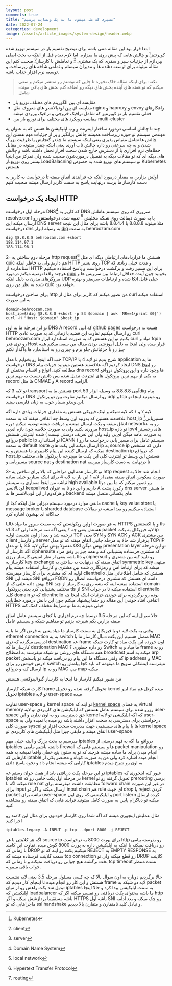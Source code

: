 ```yaml
---
layout: post
comments: true
title: "مسیری که طی میشود تا به یک وبسایت برسیم"
date: 2022-07-24
categories: development
image: /assets/article_images/system-design/header.webp
---
```


ابتدا قرار بود این مقاله متنی باشه برای توضیح تقسیم بار در سیستم توزیع شده کوبرنتیز[^1] و چالش هایی که پیش روی ما میزاره.
اما لازم دیدم قبل از اینکه به بحث اصلی بپردازم از جزئیات سیر و سفری که یک مشتری [^2] و تعاملش با کارساز[^3] صحبت کنم
این مقاله میتونه برای توسعه دهنده ها و مدیران سیستم و تمامی شاخه های زیرساخت و توسعه نرم افزار جذاب باشه.

> نکته: برای اینکه مقاله خاک نخوره تا جایی که نوشتم رو منتشر میکنم و سعی میکنم که تو هفته های آینده بخش های دیگه رو اضافه کنم
بخش های باقی مونده شامل
* مقایسه ای بین الگوریتم های مختلف توزیع بار
* مقایسه ای بین لودبالانسر های معروف مثل nginx و haproxy و envoy راهکارهای فعلی تقسیم بار تو کوبرنتیز که شامل ترافیک خروجی و ترافیک ورودی میشه
* مقایسه رویکرد های مختلف برای توزیع بار بین multi-cluster

چند تا چالش اساسی درمورد ساختار اینترنت و وب اپلیکیشن ها هستن که به عنوان یه مهندس سیستم تو حوزه زیرساخت همیشه چالش برانگیز و پر از جزئیات مهم هستن
این چالش ها شامل مقیاس پذیری یعنی اینکه سیستم ما چقدر گنجایش یا ظرفیت بزرگ شدن و به چه سرعتی رو داره
چالش تاب آوری یعنی اینکه چقدر میتونه در مقابل خطاهای نرم افزاری یا از دسترس خارج شدن سخت افزار تحمل داشته باشه
و چالش های دیگه ای که تو مقالات دیگه به تفصیل درموردشون صحبت شده
ولی تمرکز من اینجا بیشتر روی توزیع‌بارLoadBalacning تو سیستم های توزیع شده به خصوص Kubernetes هستش

اولش بزارین یه مقدار درمورد اینکه چه فرایندی اتفاق میفته تا درخواست یه کاربر به دست کارساز ما برسه درنهایت پاسخ به سمت کاربر ارسال میشه صحبت کنیم


## ایجاد یک درخواست HTTP
مرحله اول درخواست D‌NS[^4] که کاربر به DNS  سروری که روی سیستم عاملش resolve.conf یا به صورت دیفالت روی شبکه محلیش [^5] تعبیه شده درخواستش رو ارسال میکنه این DNS server مثلا میتونه 8.8.8.8 یا 8.8.4.4 باشه برای مثال این نتیجه درخواست dns به وسیله ابزار [dig](https://linux.die.net/man/1/dig) به سمت behroozam.com
```
dig @8.8.8.8 behroozam.com +short
188.114.97.1
188.114.96.1

```

2- مرحله دوم ساختن یه http request[^6] هستش
ما قراردادهای ارتباطی دیگه ای مثل quic هم داریم ولی به خاطر اینکه HTTP روی بستر TCP و مدت خیلی زیادی که استاندارده از HTTP برای این مسیر رفت و برگشت درخواست و پاسخ استفاده میکنیم هرچند واقعا توصیه میکنم درمورد [quic](https://www.chromium.org/quic/) بخونید چون آینده حداقل ارتباط بین سرویس ها و مروگرهای مدرن به دلیل اینکه UDP خیلی قابل اتکا شده و ارتباطات سریعتر و بهتره شده به نظر من روی quic خواهد بود.

برای ساختن درخواست http من تصور میکنم که کاربر برای مثال از curl استفاده میکنه به این صورت
```
domain=behroozam.com
host_ip=$(dig @8.8.8.8 +short -p 53 $domain | awk 'NR==1{print $0}')
curl -H "Host: $domain" $host_ip
```

تو این مرحله ما به اون DNS A record که ایپی github pages هست یه درخواست HTTP رو ارسال میکنیم تفاوت این قضیه با زمانی که به صورت عادی curl behroozam.com بکنیم تو این هستش که به صورت استاندارد ابزار curl میاد و fqdn رو توی هدر Host قرار میده ولی اینجا به دلیل آموزشی بودن مقاله من سعی میکنم همه چیز رو با جزئیاتش جلو برم و چیزی رو به استاندارد ها واگذار نکنم

خب اگه اینجا رو بخوایم با مدل TCP/IP شرح بدیم تو لایه 4 یا application ما یه درخواست DNS ایجاد کردیم
 اگه علاقه‌مند هستین میتونید جزیات پیام DNS رو [اینجا](https://cabulous.medium.com/dns-message-how-to-read-query-and-response-message-cfebcb4fe817) مطالعه کنید. انواع و اقسام مختفلی از dns record ها  وجود داره و این پروتکول درواقع به یکی از مهم ترین پروتکول های اینترنت تبدیل شده پس دانش نسبت به مهم ترین record ها مثل CNMAE و A record الزامیه.

 تو لایه 3 که transport هستش ما به port 53 آیپی 8.8.8.8 به وسیله ابزارdig  پیام درخواست DNS  رو ارسال میکنیم
تفاوت بین دو پرتکول udp و tcp رو میتونید  اینجا تو [این ویدئو بسیار خوب](https://www.youtube.com/watch?v=cr_FO50y1EI&ab_channel=4rahecomputer) به زبان فارسی ببینید.

لایه ۲ و ۱ که لایه شبکه و لینک فیزیکی هستش یه مقداری جزئیات زیادی داره اگه علاقه‌مند هستین که بدونید اون وسط چه اتفاقی میفته که به سمت host_ip مسیریابی[^7] اتفاق میفته و پکت ارسال میشه و دریافت میشه توصیه میکنم دوره network+ رو یه مروری بکنید ولی به صورت خلاصه چون بازه ای‌پی host_ip تو بازه ipv4 های رجسیتر شده اینترنتی هستش ( به صورت عامه میگن ای‌پی ولید ولی این تعریف درستی نیست درواقع  public ip  تو استاندارد ICANN )
 سیستم عامل برای مسیر یابی درخواست ما رو به سمت default route ارسال میکنه این پکت های ip یه source ip دارن که مشخص میکنه که ارسال کننده این پیام کامپیوتر ما هستش و یه destination ip که درواقع host_ip هستش
این وسط تو اینترنت کلی این پکت ما میچرخه با پرتکول های مختلف مسیریابی و source nat  و destination nat تا درنهایت به دست کارساز میرسه

 3- تو کارساز همه اون مراحلی که بالا برای ساختن یه http request انجام شد حالا به صورت معکوس اتفاق میفته یعنی از لایه 1 این بار به لایه 4
برای اینکه سناریو خیلی ساده نباشه من اینجا  معماری یه سیستم high available رو تصور میکنم که ما بین دوتا لودبالانسر keepalived داریم و این دو تا به عنوان A رکورد پشت dns server ما هستن و هرکدوم از این لودبالانسر ها به backend های یکسانی متصل میشه

مابقی موارد درمورد سیستم دیزاین مثل اینکه کجا از cache یا key value store یا message broker یا sharded database استفاده میکنیم رو بعدا میشه تو مقالات جداگانه ای بهشون اشاره کرد

به هر صورت اولین ریکوئستی که به سمت سرور ما میاد غالبا HTTPS و با اکستنشن tls v1.3 هستش یعنی چه ؟
یعنی اگه سه مرحله اولی که packet لایه فیزیکال به پکت ip ترجمه شد و بعد از اون نشست اولیه TCP یعنی SYN و SYN ACK و ACK بین مشتری client و کارساز server برقرار شد
حالا یه مرحله جانبی اتفاق میفته که تو مدل TCP/IP معمولا بهش میگن لایه 3.5 یا تو مدل OSI بهش میگن presentation layer
تو این مرحله اگه کارساز از ciphersuite که مشتری فرستاده پشتیبانی کنه و همه چیز بر وفق مراد باشه یعنی از نظر امنیتی کارساز ورژن tls و ciphersuit رو تایید کنه بین مشتری و کارساز یه key exchange اتفاق میفته که درنهایت به ساختن یه symmetric key منتهی میشه که برای ارتباط امن و رمزنگاری شده بین مشتری و کارساز استفاده میشه
پیام اولیه ای که مشتری برای کارساز میفرسته clienthello هستش که شامل اطلاعاتی مثل SNI میشه
این SNI درواقع FQDN دامنه ای هستش که مشتری درخواست اتصال رو بهش داده
علتی که از SNI استفاده میشه اینه که بشه روی یه کارساز از چند domain مختلف پشتیبانی کرد یعنی پروتکول tls از SNI استفاده میکنه تا در جواب clienthello کلید domain که تو clienthello بوده رو برگردونه
برای خوندن جزئیات اینکه اینجا چه اتفاقی افتاد خوندن این مقاله رو حتما پیشنهاد میکنم چون این دانش درمورد خطایابی HTTPS خیلی میتونه به ما تو شرایط مختلف کمک کنه

حالا سوال اینه که این مرحله 3.5 توسط چه نرم افزاری یا کجای سیستم عامل اتفاق میفته
بزارین یکم شیرجه بزنیم تو مفاهیم شبکه و سیستم عامل

وقتی یه پکت لایه دو یا فیزیکال به سمت کارساز ما میاد یعنی به فرض اگر ما با یه ethernet connection به یه switch متصل هستیم این پکت دنبال کارساز ما با MAC ادرسی میگرده که توی destination عه frame اون خورده
این پکت میاد تو کارت شبکه کارساز ما که destionation MAC رو داره
چطوری ؟
Switch ما میاد و یه frame رو به همه دستگاه های روشن تو شبکه میفرسته به اصطلاح broadcast میکنه به اسم arp packet که وقتی دستگاه ما این پیام رو دریافت میکنه تو پاسخش ip address و MAC ادرس خودش رو برای switch میفرسته اینشکلی سویچ ما میفهمه که باید کجا پیامش رو ارسال کنه و درواقع ip رو به MAC مپ map میکنه.

من تصور میکنم کارساز ما اینجا یه کارساز گنو/لینوکسی هستش

کارت شبکه کارساز frame تحویل گرفته شده رو تحویل kernel میده کرنل هم میاد اینو تحویل iptables تو لایه user-space میده

تفاوت user-space و kernel space تو اینه که [kernel space](https://en.wikipedia.org/wiki/User_space_and_kernel_space) یه فضای virtual memory رزرو شده برای سیستم عامل هستش که اپلیکیشن های کاربردی تو لایه user-space حق دسترسی رو به اون ندارن و این kernel که اگه اپلیکیشی تو لایه user-space درخواستی برای دسترسی به سخت افزار داشته باشه رو میده یا نمیده
ولی به صورت کلی syscal ها یا پیام های سیستمی جهت مدیریت سخت افزار تو kernel space اتفاق میفته و مابقی چیزا مثل اپلیکیشن های کاربردی تو user-space

میرسیم به بحث بزرگ و البته خیلی مهم iptables
درواقع ما اگه یه فهم درستی از iptables داشته باشیم مابقی firewall ها و سیستم هایی که packet manipulation رو انجام میدن برای ما ساده میشه هرچند که تو یه ستون پنج خطی واقعا نمیشه به همه کارهایی که iptable انجام میده اشاره کرد ولی من به صورت کوتاه و مختصر یکی از کارایی که میشه انجام داد و نحوه پاسخ دادن iptables به اون رو شرح میدم

تو این مرحله پکت دریافتی باید از هفت خوان رستم عه iptables عبور کنه اینجوری که iptables در مرحله اول پکت خامی رو که kernel تحویل گرفته رو تو prerouting برسی میکنه اگه با rule nat مطابقت داشت میفرسته برای forward chain در غیر این صورت برای input ارسال میکنه و اگر تو input chain هم rule ای جهت drop یا reject کردن packet نباشه برای user-space و اپلیکیشنی که روی اون port listern کرده ارسال میکنه تو دیاگرام پایین به صورت کامل میتونید فرایند هایی که اتفاق میفته رو مشاهده کنید

مثال عملیش اینجوری میشه که اگه شما روی کارساز خودتون برای مثال این کامند رو اجرا کنید

```
iptables-legacy -A INPUT -p tcp --dport 8000 -j REJECT

```
اگه  هر کلاینتی با هر source ip برای پورت 8000 یه درخواست http رو بفرسته پیامی رو دریافت نمیکنه با اینکه یه اپلیکیشن داره به پورت  8000 گوش میده.
تفاوت این کامند با زمانی که DROP میکنیم پکت رو اینه که تو REJECT یه EMPTY RESPONSE به سمت کلاینت فرستاده میشه که tcp connection رو قطع میکنه ولی تو DROP کلاینت بخت برگشته هیچ جوابی رو دریافت نمیکنه و تا زمانی که tcp timeout نشده منتظر جواب باقی میمونه.

حالا برگردیم دوباره به اون سوال بالا که چه کسی مسئول مرحله 3.5 یعنی لایه نشست هستش و این کار رو انجام میده
تا اینجای کار دیدیم که frame لایه دو شبکه به packet تبدیل شد
پکت راهش رو از میان iptables به سمت اپلیکیشن پیدا کرد و حالا اینجا اپلیکیشن که loadbalancer ما باشه محتوای پکت دریافتی رو تفسیر میکنه اگر که http باشه مستقیما پردازشش میکنه و اگر HTTPS باشه اول SNI رو چک میکنه و بعد ادامه ماجراهایی که تو ssl handshake و تبادل کلید نامتقارن و متقارن بالا دیدیم.

[^1]: Kubernetes
[^2]: client
[^3]: server
[^4]: Domain Name System
[^5]: local network
[^6]: Hypertext Transfer Protocol
[^7]: routing
